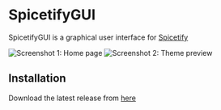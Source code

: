 
# SpicetifyGUI

SpicetifyGUI is a graphical user interface for [Spicetify](https://github.com/khanhas/spicetify-cli)

![Screenshot 1: Home page](https://i.imgur.com/YFEPVkT.png)
![Screenshot 2: Theme preview](https://i.imgur.com/SGsV26M.png)

## Installation

Download the latest release from [here](https://github.com/armadio2902/SpicetifyGUI/releases)

